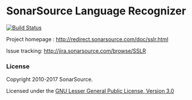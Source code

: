 # SonarSource Language Recognizer

[![Build Status](https://travis-ci.org/SonarSource/sslr.svg?branch=master)](https://travis-ci.org/SonarSource/sslr)

Project homepage : http://redirect.sonarsource.com/doc/sslr.html

Issue tracking: http://jira.sonarsource.com/browse/SSLR

### License

Copyright 2010-2017 SonarSource.

Licensed under the [GNU Lesser General Public License, Version 3.0](http://www.gnu.org/licenses/lgpl.txt)